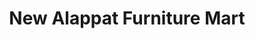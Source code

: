 ---
title: "New Alappat Furniture Mart"
url: /irininjalakuda/new-alappat-furniture-mart-pullur/
shop: furniture
---